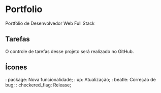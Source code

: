 # Portfolio
Portfólio de Desenvolvedor Web Full Stack

## Tarefas 

O controle de tarefas desse projeto será realizado no GitHub.

## Ícones

: package: Nova funcionalidade;
: up: Atualização;
: beatle: Correção de bug;
: checkered_flag: Release;